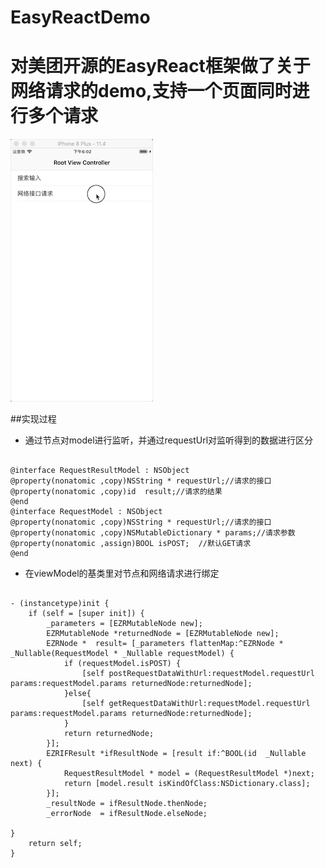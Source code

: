 # EasyReactDemo

# 对美团开源的EasyReact框架做了关于网络请求的demo,支持一个页面同时进行多个请求


![image](https://github.com/cheniOS/EasyReactDemo/blob/master/yulan.gif)

##实现过程
* 通过节点对model进行监听，并通过requestUrl对监听得到的数据进行区分
<pre><code>
@interface RequestResultModel : NSObject
@property(nonatomic ,copy)NSString * requestUrl;//请求的接口
@property(nonatomic ,copy)id  result;//请求的结果
@end
@interface RequestModel : NSObject
@property(nonatomic ,copy)NSString * requestUrl;//请求的接口
@property(nonatomic ,copy)NSMutableDictionary * params;//请求参数
@property(nonatomic ,assign)BOOL isPOST;  //默认GET请求
@end
</code></pre>

* 在viewModel的基类里对节点和网络请求进行绑定
<pre><code>
- (instancetype)init {
    if (self = [super init]) {
        _parameters = [EZRMutableNode new];
        EZRMutableNode *returnedNode = [EZRMutableNode new];
        EZRNode *  result= [_parameters flattenMap:^EZRNode * _Nullable(RequestModel * _Nullable requestModel) {
            if (requestModel.isPOST) {
                [self postRequestDataWithUrl:requestModel.requestUrl params:requestModel.params returnedNode:returnedNode];
            }else{
                [self getRequestDataWithUrl:requestModel.requestUrl params:requestModel.params returnedNode:returnedNode];
            }
            return returnedNode;
        }];
        EZRIFResult *ifResultNode = [result if:^BOOL(id  _Nullable next) {
            RequestResultModel * model = (RequestResultModel *)next;
            return [model.result isKindOfClass:NSDictionary.class];
        }];
        _resultNode = ifResultNode.thenNode;
        _errorNode  = ifResultNode.elseNode;
  
}
    return self;
}
</code></pre>
 
 
